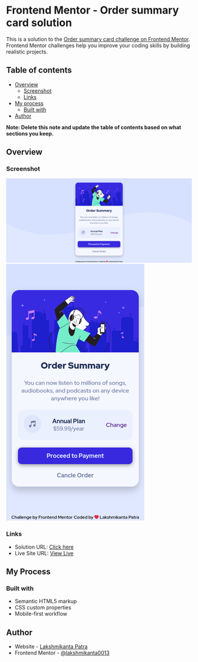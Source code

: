 # Frontend Mentor - Order summary card solution

This is a solution to the [Order summary card challenge on Frontend Mentor](https://www.frontendmentor.io/challenges/order-summary-component-QlPmajDUj). Frontend Mentor challenges help you improve your coding skills by building realistic projects. 

## Table of contents

- [Overview](#overview)
  - [Screenshot](#screenshot)
  - [Links](#links)
- [My process](#my-process)
  - [Built with](#built-with)
- [Author](#author)

**Note: Delete this note and update the table of contents based on what sections you keep.**

## Overview

### Screenshot

![Desktop View](./screenshot/desktop-view.png)
![Mobile View](./screenshot/mobile-view.png)

### Links

- Solution URL: [Click here](https://www.frontendmentor.io/solutions/ordersummarycomponent-nT-w99uXJH)
- Live Site URL: [View Live](https://lakshmikanta0013.github.io/projects/order-summary-component)

## My Process

### Built with

- Semantic HTML5 markup
- CSS custom properties
- Mobile-first workflow

## Author

- Website - [Lakshmikanta Patra](https://lakshmikanta0013.github.io/)
- Frontend Mentor - [@lakshmikanta0013](https://www.frontendmentor.io/profile/Lakshmikanta0013)
